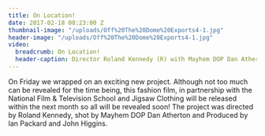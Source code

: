 ```yaml
---
title: On Location!
date: 2017-02-18 08:23:00 Z
thumbnail-image: "/uploads/Off%20The%20Dome%20Exports4-1.jpg"
header-image: "/uploads/Off%20The%20Dome%20Exports4-1.jpg"
video:
  breadcrumb: On Location!
  header-caption: Director Roland Kennedy (R) with Mayhem DOP Dan Atherton (L)
---
```


On Friday we wrapped on an exciting new project. Although not too much can be revealed for the time being, this fashion film, in partnership with the National Film & Television School and Jigsaw Clothing will be released within the next month so all will be revealed soon! The project was directed by Roland Kennedy, shot by Mayhem DOP Dan Atherton and Produced by Ian Packard and John Higgins.